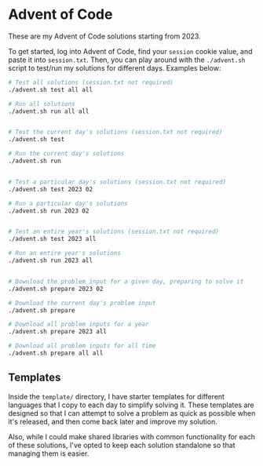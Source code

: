 # Advent of Code

These are my Advent of Code solutions starting from 2023.

To get started, log into Advent of Code, find your `session` cookie value, and paste it into `session.txt`. Then, you can play around with the `./advent.sh` script to test/run my solutions for different days. Examples below:

```sh
# Test all solutions (session.txt not required)
./advent.sh test all all

# Run all solutions
./advent.sh run all all


# Test the current day's solutions (session.txt not required)
./advent.sh test

# Run the current day's solutions
./advent.sh run


# Test a particular day's solutions (session.txt not required)
./advent.sh test 2023 02

# Run a particular day's solutions
./advent.sh run 2023 02


# Test an entire year's solutions (session.txt not required)
./advent.sh test 2023 all

# Run an entire year's solutions
./advent.sh run 2023 all


# Download the problem input for a given day, preparing to solve it
./advent.sh prepare 2023 02

# Download the current day's problem input
./advent.sh prepare

# Download all problem inputs for a year
./advent.sh prepare 2023 all

# Download all problem inputs for all time
./advent.sh prepare all all
```

## Templates
Inside the `template/` directory, I have starter templates for different languages that I copy to each day to simplify solving it. These templates are designed so that I can attempt to solve a problem as quick as possible when it's released, and then come back later and improve my solution.

Also, while I could make shared libraries with common functionality for each of these solutions, I've opted to keep each solution standalone so that managing them is easier.
